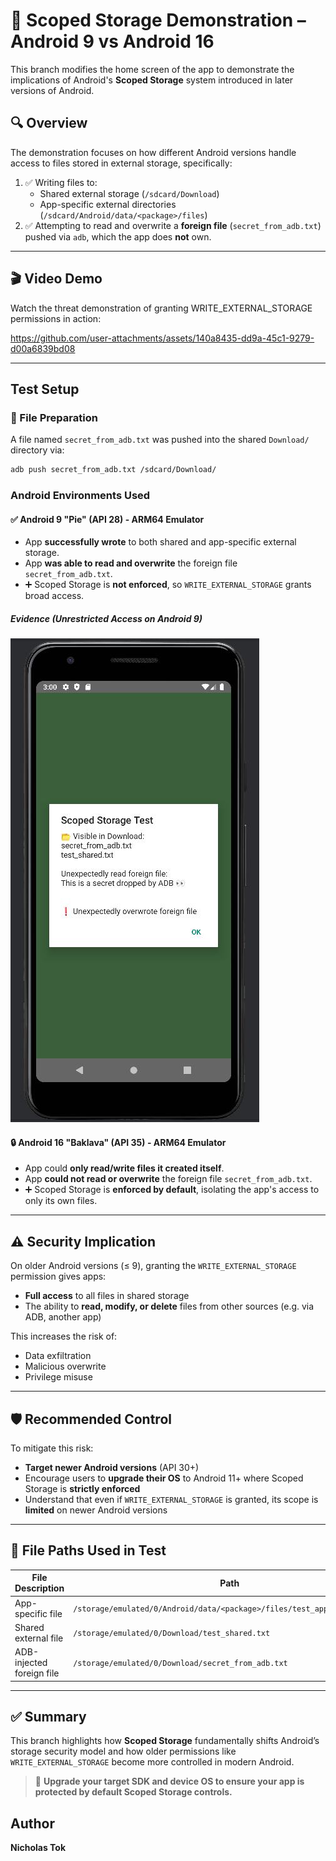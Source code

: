 # 📂 Scoped Storage Demonstration – Android 9 vs Android 16

This branch modifies the home screen of the app to demonstrate the implications of Android's **Scoped Storage** system introduced in later versions of Android.

## 🔍 Overview

The demonstration focuses on how different Android versions handle access to files stored in external storage, specifically:

1. ✅ Writing files to:
   - Shared external storage (`/sdcard/Download`)
   - App-specific external directories (`/sdcard/Android/data/<package>/files`)
2. ✅ Attempting to read and overwrite a **foreign file** (`secret_from_adb.txt`) pushed via `adb`, which the app does **not** own.

---

## 🎬 Video Demo

Watch the threat demonstration of granting WRITE_EXTERNAL_STORAGE permissions in action:


https://github.com/user-attachments/assets/140a8435-dd9a-45c1-9279-d00a6839bd08


---

## Test Setup

### 🔧 File Preparation
A file named `secret_from_adb.txt` was pushed into the shared `Download/` directory via:

```bash
adb push secret_from_adb.txt /sdcard/Download/
```

### Android Environments Used

#### ✅ Android 9 "Pie" (API 28) - ARM64 Emulator
- App **successfully wrote** to both shared and app-specific external storage.
- App **was able to read and overwrite** the foreign file `secret_from_adb.txt`.
- ➕ Scoped Storage is **not enforced**, so `WRITE_EXTERNAL_STORAGE` grants broad access.

##### Evidence (Unrestricted Access on Android 9)
![Android 9 Screenshot](./assets/Android9Pass.jpg)


#### 🔒 Android 16 "Baklava" (API 35) - ARM64 Emulator
- App could **only read/write files it created itself**.
- App **could not read or overwrite** the foreign file `secret_from_adb.txt`.
- ➕ Scoped Storage is **enforced by default**, isolating the app's access to only its own files.

---

## ⚠️ Security Implication

On older Android versions (≤ 9), granting the `WRITE_EXTERNAL_STORAGE` permission gives apps:
- **Full access** to all files in shared storage
- The ability to **read, modify, or delete** files from other sources (e.g. via ADB, another app)

This increases the risk of:
- Data exfiltration
- Malicious overwrite
- Privilege misuse

---

## 🛡️ Recommended Control

To mitigate this risk:
- **Target newer Android versions** (API 30+)
- Encourage users to **upgrade their OS** to Android 11+ where Scoped Storage is **strictly enforced**
- Understand that even if `WRITE_EXTERNAL_STORAGE` is granted, its scope is **limited** on newer Android versions

---

## 📂 File Paths Used in Test

| File Description          | Path |
|---------------------------|------|
| App-specific file         | `/storage/emulated/0/Android/data/<package>/files/test_app_specific.txt` |
| Shared external file      | `/storage/emulated/0/Download/test_shared.txt` |
| ADB-injected foreign file | `/storage/emulated/0/Download/secret_from_adb.txt` |

---

## ✅ Summary

This branch highlights how **Scoped Storage** fundamentally shifts Android’s storage security model and how older permissions like `WRITE_EXTERNAL_STORAGE` become more controlled in modern Android.

> 🔐 **Upgrade your target SDK and device OS to ensure your app is protected by default Scoped Storage controls.**

## Author

**Nicholas Tok**

